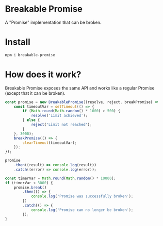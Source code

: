 # Breakable Promise

A "Promise" implementation that can be broken.

# Install

```sh
npm i breakable-promise
```

# How does it work?

Breakable Promise exposes the same API and works like a regular Promise (except that it can be broken).

```js
const promise = new BreakablePromise((resolve, reject, breakPromise) => {
    const timeoutVar = setTimeout(() => {
        if (Math.round(Math.random() * 1000) > 500) {
            resolve('Limit achieved');
        } else {
            reject('Limit not reached');
        }
    }, 3000);
    breakPromise(() => {
        clearTimeout(timeoutVar);
    });
});

promise
    .then((result) => console.log(result))
    .catch((error) => console.log(error));

const timerVar = Math.round(Math.random() * 10000);
if (timerVar < 3000) {
    promise.break()
        .then(() => {
            console.log('Promise was successfully broken');
        })
        .catch(() => {
            console.log('Promise can no longer be broken');
        });
}
```